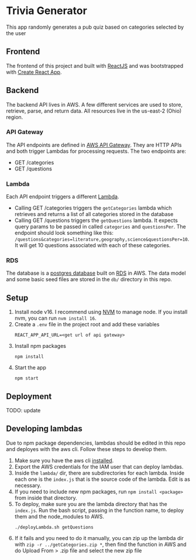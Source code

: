 # Trivia Generator

This app randomly generates a pub quiz based on categories selected by the user

## Frontend

The frontend of this project and built with [ReactJS](https://reactjs.org/) and was bootstrapped with [Create React App](https://github.com/facebook/create-react-app).

## Backend

The backend API lives in AWS. A few different services are used to store, retrieve, parse, and return data. All resources live in the us-east-2 (Ohio) region.

### API Gateway

The API endpoints are defined in [AWS API Gateway](https://aws.amazon.com/api-gateway/). They are HTTP APIs and both trigger Lambdas for processing requests. The two endpoints are:
- GET /categories
- GET /questions

### Lambda

Each API endpoint triggers a different [Lambda](https://aws.amazon.com/lambda/).
- Calling GET /categories triggers the `getCategories` lambda which retrieves and returns a list of all categories stored in the database
- Calling GET /questions triggers the `getQuestions` lambda. It expects query params to be passed in called `categories` and `questionsPer`. The endpoint should look something like this: `/questions&categories=literature,geography,science&questionsPer=10`. It will get 10 questions associated with each of these categories.

### RDS

The database is a [postgres database](https://www.postgresql.org/) built on [RDS](https://aws.amazon.com/rds/) in AWS. The data model and some basic seed files are stored in the `db/` directory in this repo.

## Setup

1. Install node v16. I recommend using [NVM](https://github.com/nvm-sh/nvm) to manage node. If you install nvm, you can run `nvm install 16`.
1. Create a `.env` file in the project root and add these variables
    ```
    REACT_APP_API_URL=<get url of api gateway>
    ```
1. Install npm packages
    ```
    npm install
    ```
1. Start the app
    ```
    npm start
    ```
## Deployment

TODO: update

## Developing lambdas

Due to npm package dependencies, lambdas should be edited in this repo and deployes with the aws cli. Follow these steps to develop them.

1. Make sure you have the aws cli [installed](https://docs.aws.amazon.com/cli/latest/userguide/getting-started-install.html).
1. Export the AWS credentials for the IAM user that can deploy lambdas.
1. Inside the `lambda/` dir, there are subdirectories for each lambda. Inside each one is the `index.js` that is the source code of the lambda. Edit is as necessary.
1. If you need to include new npm packages, run `npm install <package>` from inside that directory.
1. To deploy, make sure you are the lambda directory that has the `index.js`. Run the bash script, passing in the function name, to deploy them and the node_modules to AWS.
    ```
    ./deployLambda.sh getQuestions
    ```
1. If it fails and you need to do it manually, you can zip up the lambda dir with `zip -r ../getCategories.zip *`, then find the function in AWS and do Upload From > .zip file and select the new zip file
